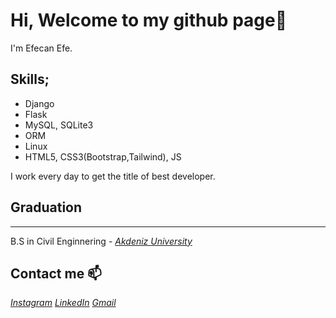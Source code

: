 # Hi, Welcome to my github page👋

I'm Efecan Efe. 

## Skills;

* Django
* Flask
* MySQL, SQLite3
* ORM
* Linux
* HTML5, CSS3(Bootstrap,Tailwind), JS

I work every day to get the title of best developer.

## Graduation
---
B.S in Civil Enginnering - *[Akdeniz University](https://www.akdeniz.edu.tr/)*

Contact me 📫
---
*[Instagram](https://www.instagram.com/efejanefe/)*
*[LinkedIn](https://www.linkedin.com/in/efecan-efe-a897a71a7/)*
*[Gmail](mh.efecanefe@gmail.com)*

<!---
EfecanE/EfecanE is a ✨ special ✨ repository because its `README.md` (this file) appears on your GitHub profile.
You can click the Preview link to take a look at your changes.
--->
